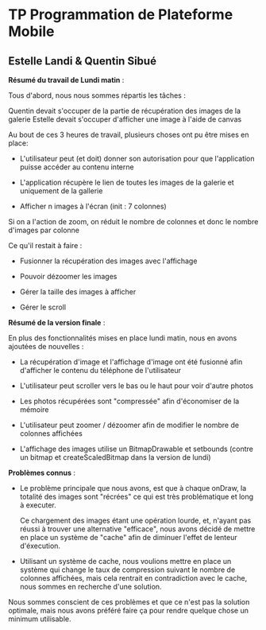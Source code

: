 # TP Programmation de Plateforme Mobile
## Estelle Landi & Quentin Sibué


__**Résumé du travail de Lundi matin**__ :

Tous d'abord, nous nous sommes répartis les tâches :

Quentin devait s'occuper de la partie de récupération des images de la galerie
Estelle devait s'occuper d'afficher une image à l'aide de canvas

Au bout de ces 3 heures de travail, plusieurs choses ont pu être mises en place:

- L'utilisateur peut (et doit) donner son autorisation pour que l'application puisse accéder au contenu interne

- L'application récupère le lien de toutes les images de la galerie et uniquement de la gallerie

- Afficher n images à l'écran (init : 7 colonnes)

Si on a l'action de zoom, on réduit le nombre de colonnes et donc le nombre d'images par colonne

Ce qu'il restait à faire :

- Fusionner la récupération des images avec l'affichage

- Pouvoir dézoomer les images

- Gérer la taille des images à afficher

- Gérer le scroll



__**Résumé de la version finale**__ :

En plus des fonctionnalités mises en place lundi matin, nous en avons ajoutées de nouvelles :

- La récupération d'image et l'affichage d'image ont été fusionné afin d'afficher le contenu du téléphone de l'utilisateur

- L'utilisateur peut scroller vers le bas ou le haut pour voir d'autre photos

- Les photos récupérées sont "compressée" afin d'économiser de la mémoire

- L'utilisateur peut zoomer / dézoomer afin de modifier le nombre de colonnes affichées

- L'affichage des images utilise un BitmapDrawable et setbounds (contre un bitmap et createScaledBitmap dans la version de lundi)


__**Problèmes connus**__ :

- Le problème principale que nous avons, est que à chaque onDraw, la totalité des images sont "récrées" ce qui est très problématique et long à executer.

  Ce chargement des images étant une opération lourde, et, n'ayant pas réussi à trouver une alternative "efficace", nous avons décidé de   mettre en place un système de "cache" afin de diminuer l'effet de lenteur d'éxecution.


- Utilisant un système de cache, nous voulions mettre en place un système qui change le taux de compression suivant le nombre de colonnes affichées, mais cela rentrait en contradiction avec le cache, nous sommes en recherche d'une solution.

Nous sommes conscient de ces problèmes et que ce n'est pas la solution optimale, mais nous avons préféré faire ça pour rendre quelque chose un minimum utilisable.


